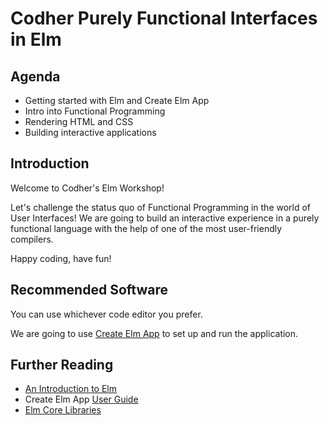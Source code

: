# Codher Purely Functional Interfaces in Elm

## Agenda

- Getting started with Elm and Create Elm App
- Intro into Functional Programming
- Rendering HTML and CSS
- Building interactive applications

## Introduction

Welcome to Codher's Elm Workshop!

Let's challenge the status quo of Functional Programming in the world of User Interfaces! We are going to build an interactive experience in a purely functional language with the help of one of the most user-friendly compilers.

Happy coding, have fun!

## Recommended Software

You can use whichever code editor you prefer.

We are going to use [Create Elm App](https://github.com/halfzebra/create-elm-app) to set up and run the application.

## Further Reading

- [An Introduction to Elm](https://guide.elm-lang.org/)
- Create Elm App [User Guide](https://github.com/halfzebra/create-elm-app/blob/74102bb3e90d3d659ee56c56fd02b179f2d85907/template/README.md)
- [Elm Core Libraries](http://package.elm-lang.org/packages/elm-lang/core/5.1.1)